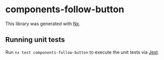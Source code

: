 # components-follow-button

This library was generated with [Nx](https://nx.dev).

## Running unit tests

Run `nx test components-follow-button` to execute the unit tests via [Jest](https://jestjs.io).
